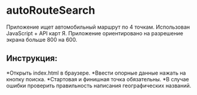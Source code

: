 # autoRouteSearch
Приложение ищет автомобильный маршрут по 4 точкам.
Использован JavaScript + API карт Я.
Приложение ориентировано на разрешение экрана больше 800  на 600.

## Инструкция:
*Открыть index.html в браузере.
*Ввести опорные данные нажать на кнопку поиска.
*Стартовая и финишная точка обязательны.
*В случае ошибки проверить правильность написания географических названий.
